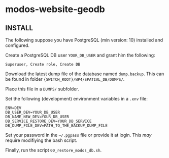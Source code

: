 # modos-website-geodb

## INSTALL
The following suppose you have PostgreSQL (min version: 10) installed and 
configured.

Create a PostgreSQL DB user `YOUR_DB_USER` and grant him the following: 
```
Superuser, Create role, Create DB
```

Download the latest dump file of the database named `dump.backup`.
This can be found in folder `{SWITCH_ROOT}/WP4/SPATIAL_DB/DUMPS/`.

Place this file in a `DUMPS/` subfolder.

Set the following (development) environment variables in a `.env` file:
```
ENV=DEV
DB_USER_DEV=YOUR_DB_USER
DB_NAME_NEW_DEV=YOUR_DB_USER
DB_SERVICE_RESTORE_DEV=YOUR_DB_SERVICE 
DB_DUMP_FILE_DEV=PATH_TO_THE_BACKUP_DUMP_FILE
```

Set your password in the `~/.pgpass` file or provide it at login.
This *may* require modifiying the bash script.

Finally, run the script `00_restore_modos_db.sh`.





